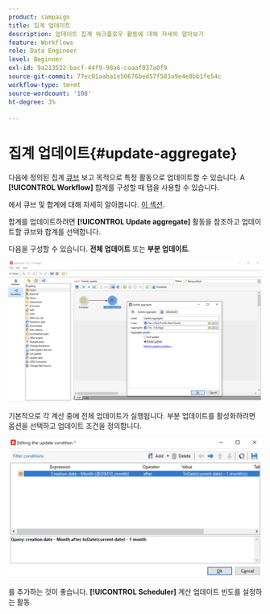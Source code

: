 ```yaml
---
product: campaign
title: 집계 업데이트
description: 업데이트 집계 워크플로우 활동에 대해 자세히 알아보기
feature: Workflows
role: Data Engineer
level: Beginner
exl-id: 9a213522-bacf-44f9-98a6-caaaf037a0f9
source-git-commit: 77ec01aaba1e50676bed57f503a9e4e8bb1fe54c
workflow-type: tm+mt
source-wordcount: '108'
ht-degree: 3%

---
```


# 집계 업데이트{#update-aggregate}

다음에 정의된 집계 [큐브](../../v8/reporting/gs-cubes.md) 보고 목적으로 특정 활동으로 업데이트할 수 있습니다. A **[!UICONTROL Workflow]** 합계를 구성할 때 탭을 사용할 수 있습니다.

에서 큐브 및 합계에 대해 자세히 알아봅니다. [이 섹션](../../v8/reporting/customize-cubes.md#calculate-and-use-aggregates).

합계를 업데이트하려면 **[!UICONTROL Update aggregate]** 활동을 참조하고 업데이트할 큐브와 합계를 선택합니다.

다음을 구성할 수 있습니다. **전체 업데이트** 또는 **부분 업데이트**.

![](assets/update-aggregate-details.png)

기본적으로 각 계산 중에 전체 업데이트가 실행됩니다. 부분 업데이트를 활성화하려면 옵션을 선택하고 업데이트 조건을 정의합니다.

![](assets/update-aggregate-partial.png)

를 추가하는 것이 좋습니다. **[!UICONTROL Scheduler]** 계산 업데이트 빈도를 설정하는 활동.
